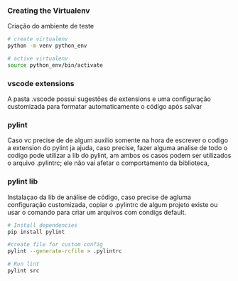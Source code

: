 ### Creating the Virtualenv

Criação do ambiente de teste

```bash
# create virtualenv
python -m venv python_env

# active virtualenv
source python_env/bin/activate

```

### vscode extensions

A pasta .vscode possui sugestões de extensions e uma configuração customizada para formatar automaticamente o código após salvar


### pylint

Caso vc precise de de algum auxilio somente na hora de escrever o codigo a extension do pylint ja ajuda, caso precise, fazer alguma analise de todo o codigo pode utilizar a lib do pylint, am ambos os casos podem ser utilizados o arquivo .pylintrc; ele não vai afetar o comportamento da biblioteca, 


### pylint lib

Instalaçao da lib de análise de código, caso precise de agluma configuração customizada, copiar o .pylintrc de algum projeto existe ou usar o comando para criar um arquivos com condigs default.

```bash
# Install dependencies
pip install pylint

#create file for custom config
pylint --generate-rcfile > .pylintrc

# Run lint
pylint src
```